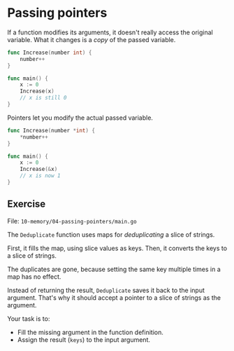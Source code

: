 # Passing pointers

If a function modifies its arguments, it doesn't really access the original variable. 
What it changes is a *copy* of the passed variable.

```go
func Increase(number int) {
	number++	
}

func main() {
	x := 0
	Increase(x) 
	// x is still 0
}
```

Pointers let you modify the actual passed variable.

```go
func Increase(number *int) {
	*number++
}

func main() {
	x := 0
	Increase(&x) 
	// x is now 1
}
```

## Exercise

File: `10-memory/04-passing-pointers/main.go`

The `Deduplicate` function uses maps for *deduplicating* a slice of strings.

First, it fills the map, using slice values as keys.
Then, it converts the keys to a slice of strings.

The duplicates are gone, because setting the same key multiple times in a map has no effect.

Instead of returning the result, `Deduplicate` saves it back to the input argument.
That's why it should accept a pointer to a slice of strings as the argument.

Your task is to:

* Fill the missing argument in the function definition.
* Assign the result (`keys`) to the input argument.